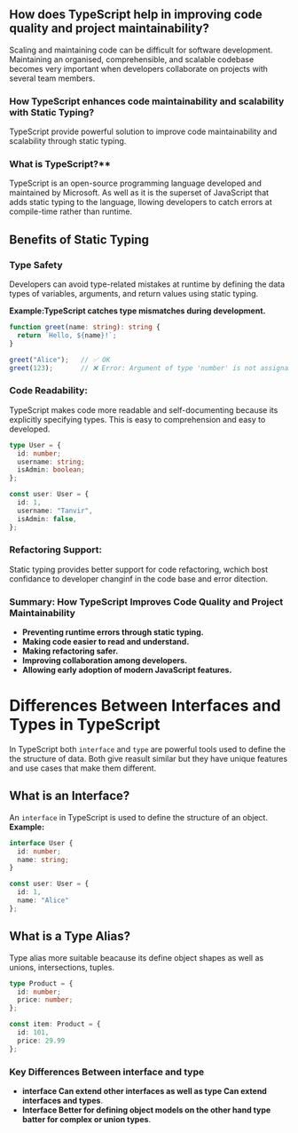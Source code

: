 ## How does TypeScript help in improving code quality and project maintainability?

Scaling and maintaining code can be difficult for software development. Maintaining an organised, comprehensible, and scalable codebase becomes very important when developers collaborate on projects with several team members.

### How TypeScript enhances code maintainability and scalability with Static Typing?

TypeScript provide powerful solution to improve code maintainability and scalability through static typing.

### What is TypeScript?**

TypeScript is an open-source programming language developed and maintained by Microsoft. As well as it is the superset of JavaScript that adds static typing to the language, llowing developers to catch errors at compile-time rather than runtime.

## Benefits of Static Typing

### Type Safety
Developers can avoid type-related mistakes at runtime by defining the data types of variables, arguments, and return values using static typing.

**Example:TypeScript catches type mismatches during development.**

```ts
function greet(name: string): string {
  return `Hello, ${name}!`;
}

greet("Alice");   // ✅ OK
greet(123);       // ❌ Error: Argument of type 'number' is not assignable to parameter of type 'string'.

```
### Code Readability:
TypeScript makes code more readable and self-documenting because its explicitly specifying types. This is easy to  comprehension and easy to developed.

```ts
type User = {
  id: number;
  username: string;
  isAdmin: boolean;
};

const user: User = {
  id: 1,
  username: "Tanvir",
  isAdmin: false,
};


```

### Refactoring Support:
Static typing provides better support for code refactoring, wchich bost confidance to developer changinf in the code base and error ditection.


### Summary: How TypeScript Improves Code Quality and Project Maintainability

- **Preventing runtime errors through static typing.**
- **Making code easier to read and understand.**
- **Making refactoring safer.**
- **Improving collaboration among developers.**
- **Allowing early adoption of modern JavaScript features.**





# Differences Between Interfaces and Types in TypeScript

In TypeScript both `interface` and `type` are powerful tools used to define the the structure of data. Both give reasult similar but they have unique features and use cases that make them different.

## What is an Interface?
An `interface` in TypeScript is used to define the structure of an object.
**Example:**
```ts
interface User {
  id: number;
  name: string;
}

const user: User = {
  id: 1,
  name: "Alice"
};
```

## What is a Type Alias?
Type alias more suitable beacause its define object shapes as well as unions, intersections, tuples.
```ts
type Product = {
  id: number;
  price: number;
};

const item: Product = {
  id: 101,
  price: 29.99
};
```
### Key Differences Between interface and type
- **interface Can extend other interfaces as well as type Can extend interfaces and types**.
- **Interface Better for defining object models on the other hand type batter for complex or union types**.



